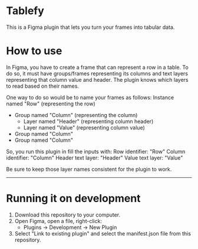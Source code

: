 # Tablefy
This is a Figma plugin that lets you turn your frames into tabular data.

# How to use
In Figma, you have to create a frame that can represent a row in a table. To do so, it must have groups/frames representing its columns and text layers representing that column value and header. The plugin knows which layers to read based on their names.

One way to do so would be to name your frames as follows:
Instance named "Row" (representing the row)
  - Group named "Column" (representing the column)
    - Layer named "Header" (representing column header)
    - Layer named "Value" (representing column value)
  - Group named "Column"
  - Group named "Column"

So, you run this plugin in fill the inputs with:
Row identifier: "Row"
Column identifier: "Column"
Header text layer: "Header"
Value text layer: "Value"

Be sure to keep those layer names consistent for the plugin to work.

---

# Running it on development
1. Download this repository to your computer.
2. Open Figma, open a file, right-click:
    - Plugins -> Development -> New Plugin
3. Select "Link to existing plugin" and select the manifest.json file from this repository.
